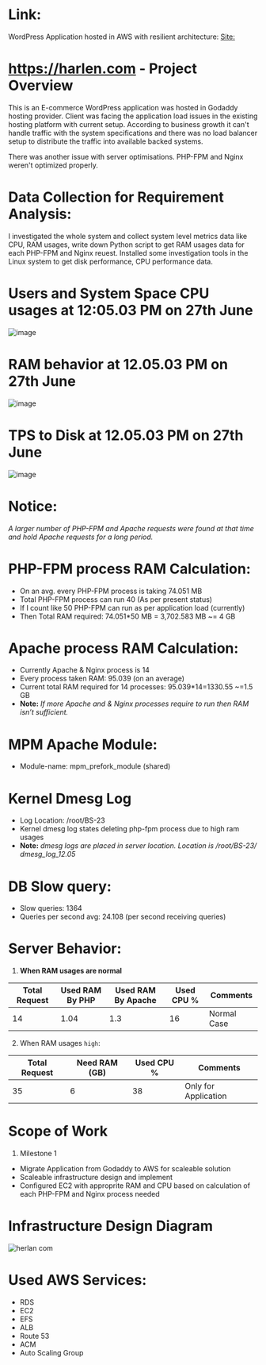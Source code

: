 # Link:

WordPress Application hosted in AWS with resilient architecture: [Site:](https://herlan.com)
# https://harlen.com - Project Overview
This is an E-commerce WordPress application was hosted in Godaddy hosting provider. Client was facing the application load issues in the existing hosting platform with current setup. According to business growth it can't handle traffic with the system specifications and there was no load balancer setup to distribute the traffic into available backed systems.

There was another issue with server optimisations. PHP-FPM and Nginx weren't optimized properly. 

# Data Collection for Requirement Analysis:
I investigated the whole system and collect system level metrics data like CPU, RAM usages, write down Python script to get RAM usages data for each PHP-FPM and Nginx reuest. Installed some investigation tools in the Linux system to get disk performance, CPU performance data. 

# Users and System Space CPU usages at 12:05.03 PM on 27th June
![image](https://github.com/user-attachments/assets/e6885707-dabb-4baa-807f-63deb78871cd)

# RAM behavior at 12.05.03 PM on 27th June
![image](https://github.com/user-attachments/assets/96b3e193-13ce-4bac-87a0-03f0a0ff5806)
# TPS to Disk at 12.05.03 PM on 27th June
![image](https://github.com/user-attachments/assets/dd4fea9b-93aa-41e7-bd2e-580443304c00)
# Notice: 
_A larger number of PHP-FPM and Apache requests were found at that time and hold Apache requests for a long period._
# PHP-FPM process RAM Calculation:
- On an avg. every PHP-FPM process is taking 74.051 MB
- Total PHP-FPM process can run 40 (As per present status)
- If I count like 50 PHP-FPM can run as per application load (currently)
- Then Total RAM required: 74.051*50 MB = 3,702.583 MB ~= 4 GB
# Apache process RAM Calculation:
- Currently Apache & Nginx process is 14
- Every process taken RAM: 95.039 (on an average)
- Current total RAM required for 14 processes: 95.039*14=1330.55 ~=1.5 GB
- **Note:** _If more Apache and & Nginx processes require to run then RAM isn’t sufficient._
# MPM Apache Module:
- Module-name: mpm_prefork_module (shared)
# Kernel Dmesg Log
- Log Location: /root/BS-23
- Kernel dmesg log states deleting php-fpm process due to high ram usages
- **Note:** _dmesg logs are placed in server location. Location is /root/BS-23/ dmesg_log_12.05_
# DB Slow query:
- Slow queries: 1364
- Queries per second avg: 24.108 (per second receiving queries)
# Server Behavior:
1. **When RAM usages are normal**

| Total Request | Used RAM By PHP | Used RAM By Apache | Used CPU % | Comments |
| ------------- | --------------- | ------------------ | ---------- | -------- |
| 14 | 1.04 | 1.3 | 16 | Normal Case |

2. When RAM usages `high`:

| Total Request | Need RAM (GB) | Used CPU % | Comments |
| ------------- | -------------- | ---------- | -------- |
| 35 | 6 | 38 | Only for Application |
# Scope of Work
1. Milestone 1
- Migrate Application from Godaddy to AWS for scaleable solution
- Scaleable infrastructure design and implement
- Configured EC2 with approprite RAM and CPU based on calculation of each PHP-FPM and Nginx process needed
# Infrastructure Design Diagram
![herlan com](https://github.com/user-attachments/assets/a5866be1-1967-4119-af47-fc9a285b987b)
# Used AWS Services:
- RDS
- EC2
- EFS
- ALB
- Route 53
- ACM
- Auto Scaling Group
